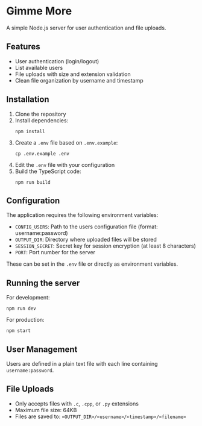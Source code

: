 # Gimme More

A simple Node.js server for user authentication and file uploads.

## Features

- User authentication (login/logout)
- List available users
- File uploads with size and extension validation
- Clean file organization by username and timestamp

## Installation

1. Clone the repository
2. Install dependencies:
   ```
   npm install
   ```
3. Create a `.env` file based on `.env.example`:
   ```
   cp .env.example .env
   ```
4. Edit the `.env` file with your configuration
5. Build the TypeScript code:
   ```
   npm run build
   ```

## Configuration

The application requires the following environment variables:

- `CONFIG_USERS`: Path to the users configuration file (format: username:password)
- `OUTPUT_DIR`: Directory where uploaded files will be stored
- `SESSION_SECRET`: Secret key for session encryption (at least 8 characters)
- `PORT`: Port number for the server

These can be set in the `.env` file or directly as environment variables.

## Running the server

For development:
```
npm run dev
```

For production:
```
npm start
```

## User Management

Users are defined in a plain text file with each line containing `username:password`.

## File Uploads

- Only accepts files with `.c`, `.cpp`, or `.py` extensions
- Maximum file size: 64KB
- Files are saved to: `<OUTPUT_DIR>/<username>/<timestamp>/<filename>`